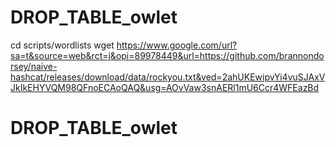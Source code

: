 # DROP_TABLE_owlet


cd scripts/wordlists
wget https://www.google.com/url?sa=t&source=web&rct=j&opi=89978449&url=https://github.com/brannondorsey/naive-hashcat/releases/download/data/rockyou.txt&ved=2ahUKEwipvYi4vuSJAxVJkIkEHYVQM98QFnoECAoQAQ&usg=AOvVaw3snAERl1mU6Ccr4WFEazBd 
# DROP_TABLE_owlet
